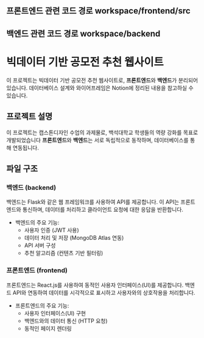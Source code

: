 ## 프론트엔드 관련 코드 경로 workspace/frontend/src 
## 백엔드 관련 코드 경로 workspace/backend


# 빅데이터 기반 공모전 추천 웹사이트

이 프로젝트는 빅데이터 기반 공모전 추천 웹사이트로, **프론트엔드**와 **백엔드**가 분리되어 있습니다. 데이터베이스 설계와 와이어프레임은 Notion에 정리된 내용을 참고하실 수 있습니다.

## 프로젝트 설명

이 프로젝트는 캡스톤디자인 수업의 과제물로, 백석대학교 학생들의 역량 강화를 목표로 개발되었습니다 **프론트엔드**와 **백엔드**는 서로 독립적으로 동작하며, 데이터베이스를 통해 연동됩니다.

## 파일 구조

### 백엔드 (backend)

백엔드는 Flask와 같은 웹 프레임워크를 사용하여 API를 제공합니다. 이 API는 프론트엔드와 통신하며, 데이터를 처리하고 클라이언트 요청에 대한 응답을 반환합니다.

- 백엔드의 주요 기능:
  - 사용자 인증 (JWT 사용)
  - 데이터 처리 및 저장 (MongoDB Atlas 연동)
  - API 서버 구성
  - 추천 알고리즘 (컨텐츠 기반 필터링)

### 프론트엔드 (frontend)

프론트엔드는 React.js를 사용하여 동적인 사용자 인터페이스(UI)를 제공합니다. 백엔드 API와 연동하여 데이터를 시각적으로 표시하고 사용자와의 상호작용을 처리합니다.

- 프론트엔드의 주요 기능:
  - 사용자 인터페이스(UI) 구현
  - 백엔드와의 데이터 통신 (HTTP 요청)
  - 동적인 페이지 렌더링


